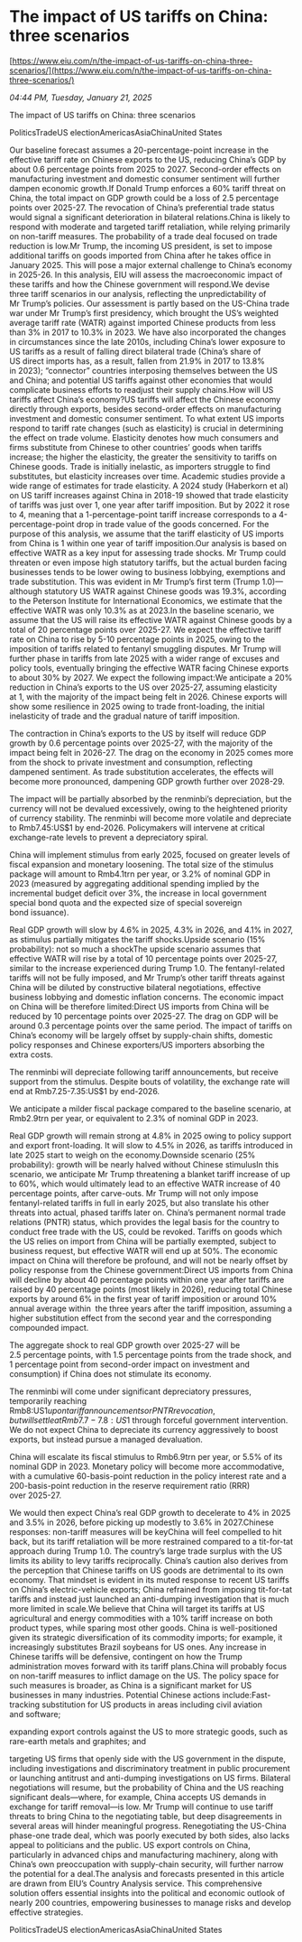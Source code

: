 # The impact of US tariffs on China: three scenarios

[https://www.eiu.com/n/the-impact-of-us-tariffs-on-china-three-scenarios/](https://www.eiu.com/n/the-impact-of-us-tariffs-on-china-three-scenarios/)

*04:44 PM, Tuesday, January 21, 2025*

The impact of US tariffs on China: three scenarios

PoliticsTradeUS electionAmericasAsiaChinaUnited States

Our baseline forecast assumes a 20-percentage-point increase in the effective tariff rate on Chinese exports to the US, reducing China’s GDP by about 0.6 percentage points from 2025 to 2027. Second-order effects on manufacturing investment and domestic consumer sentiment will further dampen economic growth.If Donald Trump enforces a 60% tariff threat on China, the total impact on GDP growth could be a loss of 2.5 percentage points over 2025-27. The revocation of China’s preferential trade status would signal a significant deterioration in bilateral relations.China is likely to respond with moderate and targeted tariff retaliation, while relying primarily on non-tariff measures. The probability of a trade deal focused on trade reduction is low.Mr Trump, the incoming US president, is set to impose additional tariffs on goods imported from China after he takes office in January 2025. This will pose a major external challenge to China’s economy in 2025-26. In this analysis, EIU will assess the macroeconomic impact of these tariffs and how the Chinese government will respond.We devise three tariff scenarios in our analysis, reflecting the unpredictability of Mr Trump’s policies. Our assessment is partly based on the US-China trade war under Mr Trump’s first presidency, which brought the US’s weighted average tariff rate (WATR) against imported Chinese products from less than 3% in 2017 to 10.3% in 2023. We have also incorporated the changes in circumstances since the late 2010s, including China’s lower exposure to US tariffs as a result of falling direct bilateral trade (China’s share of US direct imports has, as a result, fallen from 21.9% in 2017 to 13.8% in 2023); “connector” countries interposing themselves between the US and China; and potential US tariffs against other economies that would complicate business efforts to readjust their supply chains.How will US tariffs affect China’s economy?US tariffs will affect the Chinese economy directly through exports, besides second-order effects on manufacturing investment and domestic consumer sentiment. To what extent US imports respond to tariff rate changes (such as elasticity) is crucial in determining the effect on trade volume. Elasticity denotes how much consumers and firms substitute from Chinese to other countries’ goods when tariffs increase; the higher the elasticity, the greater the sensitivity to tariffs on Chinese goods. Trade is initially inelastic, as importers struggle to find substitutes, but elasticity increases over time. Academic studies provide a wide range of estimates for trade elasticity. A 2024 study (Haberkorn et al) on US tariff increases against China in 2018-19 showed that trade elasticity of tariffs was just over 1, one year after tariff imposition. But by 2022 it rose to 4, meaning that a 1-percentage-point tariff increase corresponds to a 4-percentage-point drop in trade value of the goods concerned. For the purpose of this analysis, we assume that the tariff elasticity of US imports from China is 1 within one year of tariff imposition.Our analysis is based on effective WATR as a key input for assessing trade shocks. Mr Trump could threaten or even impose high statutory tariffs, but the actual burden facing businesses tends to be lower owing to business lobbying, exemptions and trade substitution. This was evident in Mr Trump’s first term (Trump 1.0)—although statutory US WATR against Chinese goods was 19.3%, according to the Peterson Institute for International Economics, we estimate that the effective WATR was only 10.3% as at 2023.In the baseline scenario, we assume that the US will raise its effective WATR against Chinese goods by a total of 20 percentage points over 2025-27. We expect the effective tariff rate on China to rise by 5-10 percentage points in 2025, owing to the imposition of tariffs related to fentanyl smuggling disputes. Mr Trump will further phase in tariffs from late 2025 with a wider range of excuses and policy tools, eventually bringing the effective WATR facing Chinese exports to about 30% by 2027. We expect the following impact:We anticipate a 20% reduction in China’s exports to the US over 2025-27, assuming elasticity at 1, with the majority of the impact being felt in 2026. Chinese exports will show some resilience in 2025 owing to trade front-loading, the initial inelasticity of trade and the gradual nature of tariff imposition.

The contraction in China’s exports to the US by itself will reduce GDP growth by 0.6 percentage points over 2025-27, with the majority of the impact being felt in 2026-27. The drag on the economy in 2025 comes more from the shock to private investment and consumption, reflecting dampened sentiment. As trade substitution accelerates, the effects will become more pronounced, dampening GDP growth further over 2028-29.

The impact will be partially absorbed by the renminbi’s depreciation, but the currency will not be devalued excessively, owing to the heightened priority of currency stability. The renminbi will become more volatile and depreciate to Rmb7.45:US$1 by end-2026. Policymakers will intervene at critical exchange-rate levels to prevent a depreciatory spiral.

China will implement stimulus from early 2025, focused on greater levels of fiscal expansion and monetary loosening. The total size of the stimulus package will amount to Rmb4.1trn per year, or 3.2% of nominal GDP in 2023 (measured by aggregating additional spending implied by the incremental budget deficit over 3%, the increase in local government special bond quota and the expected size of special sovereign bond issuance).

Real GDP growth will slow by 4.6% in 2025, 4.3% in 2026, and 4.1% in 2027, as stimulus partially mitigates the tariff shocks.Upside scenario (15% probability): not so much a shockThe upside scenario assumes that effective WATR will rise by a total of 10 percentage points over 2025-27, similar to the increase experienced during Trump 1.0. The fentanyl-related tariffs will not be fully imposed, and Mr Trump’s other tariff threats against China will be diluted by constructive bilateral negotiations, effective business lobbying and domestic inflation concerns. The economic impact on China will be therefore limited:Direct US imports from China will be reduced by 10 percentage points over 2025-27. The drag on GDP will be around 0.3 percentage points over the same period. The impact of tariffs on China’s economy will be largely offset by supply-chain shifts, domestic policy responses and Chinese exporters/US importers absorbing the extra costs.

The renminbi will depreciate following tariff announcements, but receive support from the stimulus. Despite bouts of volatility, the exchange rate will end at Rmb7.25-7.35:US$1 by end-2026.

We anticipate a milder fiscal package compared to the baseline scenario, at Rmb2.9trn per year, or equivalent to 2.3% of nominal GDP in 2023.

Real GDP growth will remain strong at 4.8% in 2025 owing to policy support and export front-loading. It will slow to 4.5% in 2026, as tariffs introduced in late 2025 start to weigh on the economy.Downside scenario (25% probability): growth will be nearly halved without Chinese stimulusIn this scenario, we anticipate Mr Trump threatening a blanket tariff increase of up to 60%, which would ultimately lead to an effective WATR increase of 40 percentage points, after carve-outs. Mr Trump will not only impose fentanyl-related tariffs in full in early 2025, but also translate his other threats into actual, phased tariffs later on. China’s permanent normal trade relations (PNTR) status, which provides the legal basis for the country to conduct free trade with the US, could be revoked. Tariffs on goods which the US relies on import from China will be partially exempted, subject to business request, but effective WATR will end up at 50%. The economic impact on China will therefore be profound, and will not be nearly offset by policy response from the Chinese government:Direct US imports from China will decline by about 40 percentage points within one year after tariffs are raised by 40 percentage points (most likely in 2026), reducing total Chinese exports by around 6% in the first year of tariff imposition or around 10% annual average within  the three years after the tariff imposition, assuming a higher substitution effect from the second year and the corresponding compounded impact.

The aggregate shock to real GDP growth over 2025-27 will be 2.5 percentage points, with 1.5 percentage points from the trade shock, and 1 percentage point from second-order impact on investment and consumption) if China does not stimulate its economy.

The renminbi will come under significant depreciatory pressures, temporarily reaching Rmb8:US$1 upon tariff announcements or PNTR revocation, but will settle at Rmb7.7-7.8:US$1 through forceful government intervention. We do not expect China to depreciate its currency aggressively to boost exports, but instead pursue a managed devaluation.

China will escalate its fiscal stimulus to Rmb6.9trn per year, or 5.5% of its nominal GDP in 2023. Monetary policy will become more accommodative, with a cumulative 60-basis-point reduction in the policy interest rate and a 200-basis-point reduction in the reserve requirement ratio (RRR) over 2025-27.

We would then expect China’s real GDP growth to decelerate to 4% in 2025 and 3.5% in 2026, before picking up modestly to 3.6% in 2027.Chinese responses: non-tariff measures will be keyChina will feel compelled to hit back, but its tariff retaliation will be more restrained compared to a tit-for-tat approach during Trump 1.0. The country’s large trade surplus with the US limits its ability to levy tariffs reciprocally. China’s caution also derives from the perception that Chinese tariffs on US goods are detrimental to its own economy. That mindset is evident in its muted response to recent US tariffs on China’s electric-vehicle exports; China refrained from imposing tit-for-tat tariffs and instead just launched an anti-dumping investigation that is much more limited in scale.We believe that China will target its tariffs at US agricultural and energy commodities with a 10% tariff increase on both product types, while sparing most other goods. China is well-positioned given its strategic diversification of its commodity imports; for example, it increasingly substitutes Brazil soybeans for US ones. Any increase in Chinese tariffs will be defensive, contingent on how the Trump administration moves forward with its tariff plans.China will probably focus on non-tariff measures to inflict damage on the US. The policy space for such measures is broader, as China is a significant market for US businesses in many industries. Potential Chinese actions include:Fast-tracking substitution for US products in areas including civil aviation and software;

expanding export controls against the US to more strategic goods, such as rare-earth metals and graphites; and

targeting US firms that openly side with the US government in the dispute, including investigations and discriminatory treatment in public procurement or launching antitrust and anti-dumping investigations on US firms. Bilateral negotiations will resume, but the probability of China and the US reaching significant deals—where, for example, China accepts US demands in exchange for tariff removal—is low. Mr Trump will continue to use tariff threats to bring China to the negotiating table, but deep disagreements in several areas will hinder meaningful progress. Renegotiating the US-China phase-one trade deal, which was poorly executed by both sides, also lacks appeal to politicians and the public. US export controls on China, particularly in advanced chips and manufacturing machinery, along with China’s own preoccupation with supply-chain security, will further narrow the potential for a deal.The analysis and forecasts presented in this article are drawn from EIU’s Country Analysis service. This comprehensive solution offers essential insights into the political and economic outlook of nearly 200 countries, empowering businesses to manage risks and develop effective strategies.

PoliticsTradeUS electionAmericasAsiaChinaUnited States

